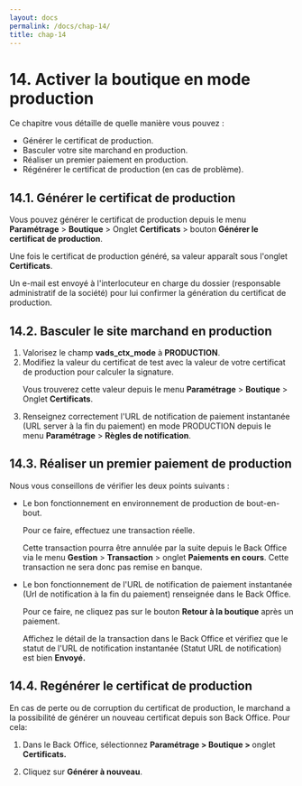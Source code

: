 ```yaml
---
layout: docs
permalink: /docs/chap-14/
title: chap-14
---
```

<h1>
14. Activer la boutique en mode production
</h1>
 
<p>
Ce chapitre vous détaille de quelle manière vous pouvez :
</p>
 
<ul>
 <li>
Générer le certificat de production.
</li>
 <li>
Basculer votre site marchand en production.
</li>
 <li>
Réaliser un premier paiement en production.
</li>
 <li>
Régénérer le certificat de production (en cas de problème).
</li>
 
</ul>
 <!-- emm1405089000731.xml -->
<h2>
14.1. Générer le certificat de production
</h2>
 
<p>
Vous pouvez générer le certificat de production depuis le menu 
<b>Paramétrage</b> &gt; 
<b>Boutique</b> &gt; Onglet 
<b>Certificats</b> &gt; bouton 
<b>Générer le certificat de production</b>.
</p>
 
<p>
Une fois le certificat de production généré, sa valeur apparaît sous l&#x27;onglet 
<b>Certificats</b>.
</p>
 
<p>
Un e-mail est envoyé à l&#x27;interlocuteur en charge du dossier (responsable administratif de la société) pour lui confirmer la génération du certificat de production.
</p>
 <!-- emm1405089022352.xml -->
<h2>
14.2. Basculer le site marchand en production
</h2>
 
<p>
 
<ol>
  <li>
Valorisez le champ 
<b>vads_ctx_mode</b> à 
<b>PRODUCTION</b>.
 </li>
  <li>
Modifiez la valeur du certificat de test avec la valeur de votre certificat de production pour calculer la signature.
 <p>
Vous trouverez cette valeur depuis le menu 
<b>Paramétrage</b> &gt; 
<b>Boutique</b> &gt; Onglet 
<b>Certificats</b>.
 </p>

 </li>
  <li>
Renseignez correctement l&#x27;URL de notification de paiement instantanée (URL server à la fin du paiement) en mode PRODUCTION depuis le menu 
<b>Paramétrage</b> &gt; 
<b>Règles de notification</b>.
 </li>
 
</ol>
 
</p>
 <!-- emm1405089047266.xml -->
<h2>
14.3. Réaliser un premier paiement de production
</h2>
 
<p>
Nous vous conseillons de vérifier les deux points suivants :
</p>
 
<p>
 
<ul>
  <li>
Le bon fonctionnement en environnement de production de bout-en-bout. 
 <p>
Pour ce faire, effectuez une transaction réelle.
 </p>

 <p>
Cette transaction pourra être annulée par la suite depuis le Back Office via le menu 
<b>Gestion</b> &gt; 
<b>Transaction</b> &gt; onglet 
<b>Paiements en cours</b>. Cette transaction ne sera donc pas remise en banque.
 </p>

 </li>
 
</ul>
 
</p>
 
<p>
 
<ul>
  <li>
Le bon fonctionnement de l&#x27;URL de notification de paiement instantanée (Url de notification à la fin du paiement) renseignée dans le Back Office. 
 <p>
Pour ce faire, ne cliquez pas sur le bouton 
<b>Retour à la boutique</b> après un paiement. 
 </p>

 <p>
Affichez le détail de la transaction dans le Back Office et vérifiez que le statut de l&#x27;URL de notification instantanée (Statut URL de notification) est bien 
<b>Envoyé.</b>
 </p>

 </li>
 
</ul>
 
</p>
 <!-- tla1408545933061.xml -->
<h2>
14.4. Regénérer le certificat de production
</h2>
 En cas de perte ou de corruption du certificat de production, le marchand a la possibilité de générer un nouveau certificat depuis son Back Office. Pour cela: <ol>
  <li>
 
 <p>
Dans le Back Office, sélectionnez 
<b>Paramétrage &gt; Boutique &gt; </b>onglet 
<b>Certificats.</b>
 </p>
 
 </li>
  <li>
 
 <p>
Cliquez sur 
<b>Générer à nouveau</b>.
 </p>
 
 </li>
 
</ol>
 <!-- tla1408546168107.xml -->
